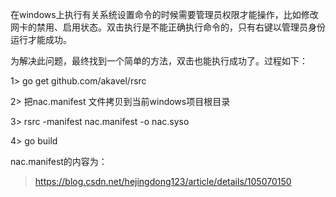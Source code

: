 在windows上执行有关系统设置命令的时候需要管理员权限才能操作，比如修改网卡的禁用、启用状态。双击执行是不能正确执行命令的，只有右键以管理员身份运行才能成功。

为解决此问题，最终找到一个简单的方法，双击也能执行成功了。过程如下：

1> go get github.com/akavel/rsrc

2> 把nac.manifest 文件拷贝到当前windows项目根目录

3> rsrc -manifest nac.manifest -o nac.syso

4> go build

nac.manifest的内容为：
 
> https://blog.csdn.net/hejingdong123/article/details/105070150

